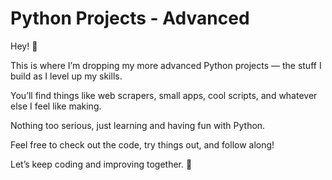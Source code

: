 # Python Projects - Advanced

Hey! 👋

This is where I’m dropping my more advanced Python projects — the stuff I build as I level up my skills.

You’ll find things like web scrapers, small apps, cool scripts, and whatever else I feel like making.

Nothing too serious, just learning and having fun with Python.

Feel free to check out the code, try things out, and follow along!

Let’s keep coding and improving together. 🚀
